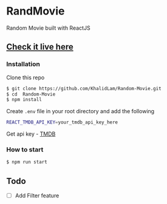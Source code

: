 # RandMovie 
Random Movie built with ReactJS

## [Check it live here](https://khalidlam.github.io/Random-Movie/)


### Installation

Clone this repo

```sh
$ git clone https://github.com/KhalidLam/Random-Movie.git
$ cd  Random-Movie
$ npm install
```

Create `.env` file in your root directory and add the following

```sh
REACT_TMDB_API_KEY=your_tmdb_api_key_here
```
Get api key -
[TMDB](https://www.themoviedb.org/) 

### How to start
```sh
$ npm run start
```

## Todo

- [ ] Add Filter feature
